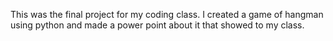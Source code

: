 This was the final project for my coding class. I created a game of hangman using python and made a power point about it that showed to my class.
